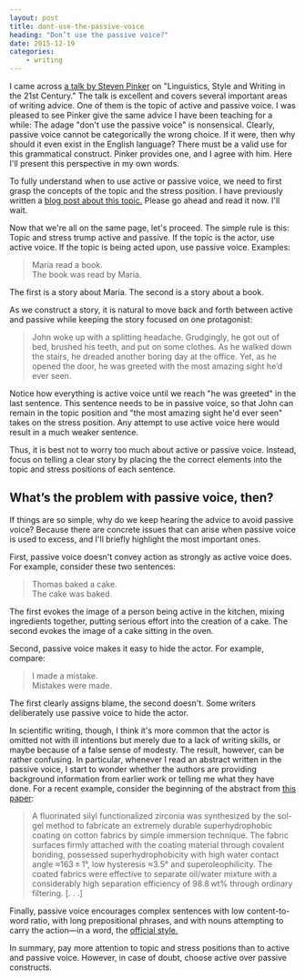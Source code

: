 ```yaml
---
layout: post
title: dont-use-the-passive-voice
heading: "Don’t use the passive voice?"
date: 2015-12-19
categories: 
    - writing
---
```

I came across [a talk by Steven Pinker](https://www.youtube.com/watch?v=OV5J6BfToSw) on "Linguistics, Style and Writing in the 21st Century." The talk is excellent and covers several important areas of writing advice. One of them is the topic of active and passive voice. I was pleased to see Pinker give the same advice I have been teaching for a while: The adage "don't use the passive voice" is nonsensical. Clearly, passive voice cannot be categorically the wrong choice. If it were, then why should it even exist in the English language? There must be a valid use for this grammatical construct. Pinker provides one, and I agree with him. Here I'll present this perspective in my own words.

<!--more-->

To fully understand when to use active or passive voice, we need to first grasp the concepts of the topic and the stress position. I have previously written a [blog post about this topic.](/blog/2013/9/26/writing-paragraphs-that-make-sensethe-topic-and-the-stress-position) Please go ahead and read it now. I'll wait.

Now that we're all on the same page, let's proceed. The simple rule is this: Topic and stress trump active and passive. If the topic is the actor, use active voice. If the topic is being acted upon, use passive voice. Examples:

> Maria read a book.  
> The book was read by Maria.

The first is a story about Maria. The second is a story about a book.

As we construct a story, it is natural to move back and forth between active and passive while keeping the story focused on one protagonist:

> John woke up with a splitting headache. Grudgingly, he got out of bed, brushed his teeth, and put on some clothes. As he walked down the stairs, he dreaded another boring day at the office. Yet, as he opened the door, he was greeted with the most amazing sight he’d ever seen.

Notice how everything is active voice until we reach "he was greeted" in the last sentence. This sentence needs to be in passive voice, so that John can remain in the topic position and "the most amazing sight he'd ever seen" takes on the stress position. Any attempt to use active voice here would result in a much weaker sentence.

Thus, it is best not to worry too much about active or passive voice. Instead, focus on telling a clear story by placing the the correct elements into the topic and stress positions of each sentence.

## What’s the problem with passive voice, then?

If things are so simple, why do we keep hearing the advice to avoid passive voice? Because there are concrete issues that can arise when passive voice is used to excess, and I'll briefly highlight the most important ones.

First, passive voice doesn't convey action as strongly as active voice does. For example, consider these two sentences:

> Thomas baked a cake.  
> The cake was baked.

The first evokes the image of a person being active in the kitchen, mixing ingredients together, putting serious effort into the creation of a cake. The second evokes the image of a cake sitting in the oven. 

Second, passive voice makes it easy to hide the actor. For example, compare:

> I made a mistake.  
> Mistakes were made.

The first clearly assigns blame, the second doesn't. Some writers deliberately use passive voice to hide the actor. 

In scientific writing, though, I think it's more common that the actor is omitted not with ill intentions but merely due to a lack of writing skills, or maybe because of a false sense of modesty. The result, however, can be rather confusing. In particular, whenever I read an abstract written in the passive voice, I start to wonder whether the authors are providing background information from earlier work or telling me what they have done. For a recent example, consider the beginning of the abstract from [this paper](http://www.nature.com/articles/srep18503):

> A fluorinated silyl functionalized zirconia was synthesized by the sol-gel method to fabricate an extremely durable superhydrophobic coating on cotton fabrics by simple immersion technique. The fabric surfaces firmly attached with the coating material through covalent bonding, possessed superhydrophobicity with high water contact angle ≈163 ± 1°, low hysteresis ≈3.5° and superoleophilicity. The coated fabrics were effective to separate oil/water mixture with a considerably high separation efficiency of 98.8 wt% through ordinary filtering. [. . .]

Finally, passive voice encourages complex sentences with low content-to-word ratio, with long prepositional phrases, and with nouns attempting to carry the action—in a word, the [official style.](/blog/2015/8/26/avoiding-the-official-style)

In summary, pay more attention to topic and stress positions than to active and passive voice. However, in case of doubt, choose active over passive constructs.


 
